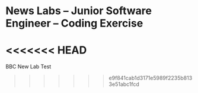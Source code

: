 # News Labs – Junior Software Engineer – Coding Exercise
<<<<<<< HEAD
=======
BBC New Lab Test
>>>>>>> e9f841cab1d3171e5989f2235b8133e51abc1fcd
